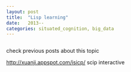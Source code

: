 ```yaml
---
layout: post
title:  "Lisp learning"
date:   2013--
categories: situated_cognition, big_data
---
```


![]()

check previous posts about this topic

http://xuanji.appspot.com/isicp/ scip interactive
